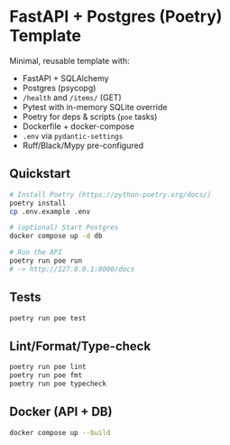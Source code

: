 # FastAPI + Postgres (Poetry) Template

Minimal, reusable template with:
- FastAPI + SQLAlchemy
- Postgres (psycopg)
- `/health` and `/items/` (GET)
- Pytest with in-memory SQLite override
- Poetry for deps & scripts (`poe` tasks)
- Dockerfile + docker-compose
- `.env` via `pydantic-settings`
- Ruff/Black/Mypy pre-configured

## Quickstart

```bash
# Install Poetry (https://python-poetry.org/docs/)
poetry install
cp .env.example .env

# (optional) Start Postgres
docker compose up -d db

# Run the API
poetry run poe run
# -> http://127.0.0.1:8000/docs
```

## Tests
```bash
poetry run poe test
```

## Lint/Format/Type-check
```bash
poetry run poe lint
poetry run poe fmt
poetry run poe typecheck
```

## Docker (API + DB)
```bash
docker compose up --build
```
